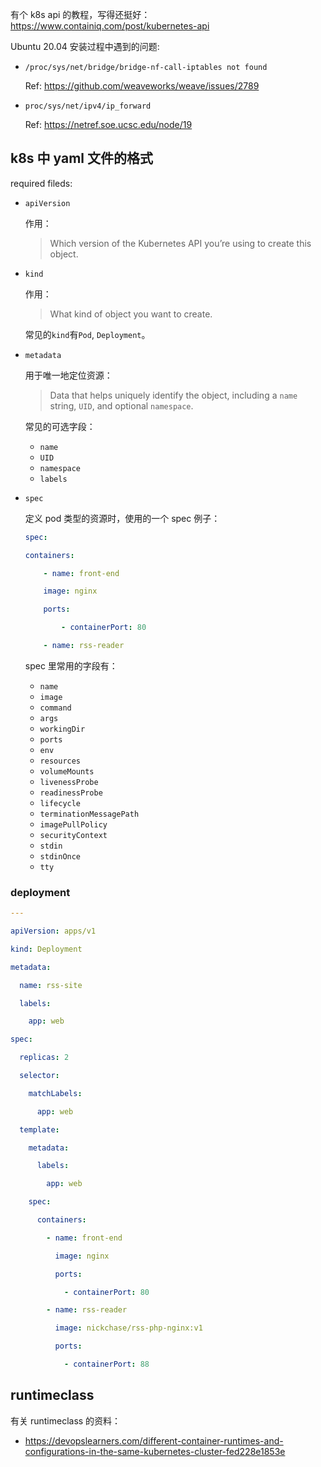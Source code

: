 有个 k8s api 的教程，写得还挺好：<https://www.containiq.com/post/kubernetes-api>

Ubuntu 20.04 安装过程中遇到的问题:

* `/proc/sys/net/bridge/bridge-nf-call-iptables not found`

    Ref: <https://github.com/weaveworks/weave/issues/2789>

* `proc/sys/net/ipv4/ip_forward`

    Ref: <https://netref.soe.ucsc.edu/node/19>

## k8s 中 yaml 文件的格式

required fileds:

* `apiVersion`

    作用：
    
    > Which version of the Kubernetes API you’re using to create this object.

* `kind`

    作用：
    
    > What kind of object you want to create.

    常见的`kind`有`Pod`, `Deployment`。

* `metadata`

    用于唯一地定位资源：
    
    > Data that helps uniquely identify the object, including a `name` string, `UID`, and optional `namespace`.

    常见的可选字段：

    * `name`
    * `UID`
    * `namespace`
    * `labels`

* `spec`

    定义 pod 类型的资源时，使用的一个 spec 例子：

    ```yaml
    spec:

    containers:

        - name: front-end

        image: nginx

        ports:

            - containerPort: 80

        - name: rss-reader
    ```

    spec 里常用的字段有：

    * `name`
    * `image`
    * `command`
    * `args`
    * `workingDir`
    * `ports`
    * `env`
    * `resources`
    * `volumeMounts`
    * `livenessProbe`
    * `readinessProbe`
    * `lifecycle`
    * `terminationMessagePath`
    * `imagePullPolicy`
    * `securityContext`
    * `stdin`
    * `stdinOnce`
    * `tty`

### deployment

```yaml
---

apiVersion: apps/v1

kind: Deployment

metadata:

  name: rss-site

  labels:

    app: web

spec:

  replicas: 2

  selector:

    matchLabels:

      app: web

  template:

    metadata:

      labels:

        app: web

    spec:

      containers:

        - name: front-end

          image: nginx

          ports:

            - containerPort: 80

        - name: rss-reader

          image: nickchase/rss-php-nginx:v1

          ports:

            - containerPort: 88
```

## runtimeclass

有关 runtimeclass 的资料：

* <https://devopslearners.com/different-container-runtimes-and-configurations-in-the-same-kubernetes-cluster-fed228e1853e>
